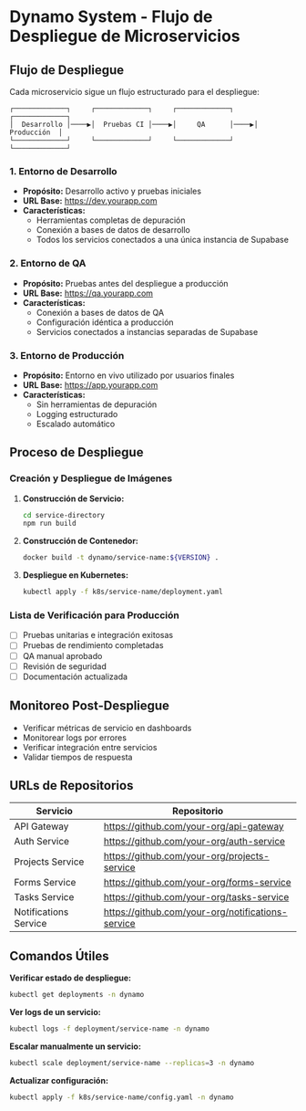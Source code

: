 
# Dynamo System - Flujo de Despliegue de Microservicios

## Flujo de Despliegue

Cada microservicio sigue un flujo estructurado para el despliegue:

```
┌─────────────┐     ┌─────────────┐     ┌─────────────┐     ┌─────────────┐
│  Desarrollo │────▶│  Pruebas CI │────▶│     QA      │────▶│ Producción  │
└─────────────┘     └─────────────┘     └─────────────┘     └─────────────┘
```

### 1. Entorno de Desarrollo

- **Propósito:** Desarrollo activo y pruebas iniciales
- **URL Base:** https://dev.yourapp.com
- **Características:**
  - Herramientas completas de depuración
  - Conexión a bases de datos de desarrollo
  - Todos los servicios conectados a una única instancia de Supabase

### 2. Entorno de QA

- **Propósito:** Pruebas antes del despliegue a producción
- **URL Base:** https://qa.yourapp.com
- **Características:**
  - Conexión a bases de datos de QA
  - Configuración idéntica a producción
  - Servicios conectados a instancias separadas de Supabase

### 3. Entorno de Producción

- **Propósito:** Entorno en vivo utilizado por usuarios finales
- **URL Base:** https://app.yourapp.com
- **Características:**
  - Sin herramientas de depuración
  - Logging estructurado
  - Escalado automático

## Proceso de Despliegue

### Creación y Despliegue de Imágenes

1. **Construcción de Servicio:**
   ```bash
   cd service-directory
   npm run build
   ```

2. **Construcción de Contenedor:**
   ```bash
   docker build -t dynamo/service-name:${VERSION} .
   ```

3. **Despliegue en Kubernetes:**
   ```bash
   kubectl apply -f k8s/service-name/deployment.yaml
   ```

### Lista de Verificación para Producción

- [ ] Pruebas unitarias e integración exitosas
- [ ] Pruebas de rendimiento completadas
- [ ] QA manual aprobado
- [ ] Revisión de seguridad
- [ ] Documentación actualizada

## Monitoreo Post-Despliegue

- Verificar métricas de servicio en dashboards
- Monitorear logs por errores
- Verificar integración entre servicios
- Validar tiempos de respuesta

## URLs de Repositorios

| Servicio | Repositorio |
|----------|-------------|
| API Gateway | https://github.com/your-org/api-gateway |
| Auth Service | https://github.com/your-org/auth-service |
| Projects Service | https://github.com/your-org/projects-service |
| Forms Service | https://github.com/your-org/forms-service |
| Tasks Service | https://github.com/your-org/tasks-service |
| Notifications Service | https://github.com/your-org/notifications-service |

## Comandos Útiles

**Verificar estado de despliegue:**
```bash
kubectl get deployments -n dynamo
```

**Ver logs de un servicio:**
```bash
kubectl logs -f deployment/service-name -n dynamo
```

**Escalar manualmente un servicio:**
```bash
kubectl scale deployment/service-name --replicas=3 -n dynamo
```

**Actualizar configuración:**
```bash
kubectl apply -f k8s/service-name/config.yaml -n dynamo
```
